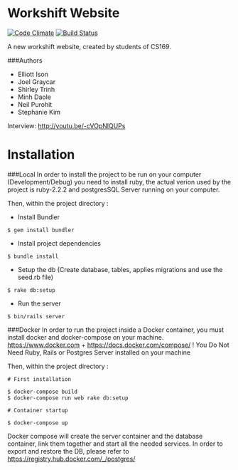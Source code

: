 # Workshift Website
[![Code Climate](https://codeclimate.com/github/bsc-networks/workshift-website/badges/gpa.svg)](https://codeclimate.com/github/bsc-networks/workshift-website)
[![Build Status](https://travis-ci.org/bsc-networks/workshift-website.svg?branch=master)](https://travis-ci.org/bsc-networks/workshift-website)

A new workshift website, created by students of CS169.

###Authors
* Elliott Ison
* Joel Graycar
* Shirley Trinh
* Minh Daole
* Neil Purohit
* Stephanie Kim

Interview: http://youtu.be/-cVOpNlQUPs

# Installation
###Local
In order to install the project to be run on your computer (Development/Debug) you need to install ruby, the actual verion used by the project is ruby-2.2.2 and postgresSQL Server running on your computer.

Then, within the project directory :
  - Install Bundler
```
$ gem install bundler
```
  - Install project dependencies
```
$ bundle install
```
  - Setup the db (Create database, tables, applies migrations and use the seed.rb file)
```
$ rake db:setup
```
  - Run the server
```
$ bin/rails server
```

###Docker
In order to run the project inside a Docker container, you must install docker and docker-compose on your machine.
https://www.docker.com + https://docs.docker.com/compose/
! You Do Not Need Ruby, Rails or Postgres Server installed on your machine

Then, within the project directory :
```
# First installation

$ docker-compose build
$ docker-compose run web rake db:setup

# Container startup

$ docker-compose up
```

Docker compose will create the server container and the database container, link them together and start all the needed services.
In order to export and restore the DB, please refer to https://registry.hub.docker.com/_/postgres/
